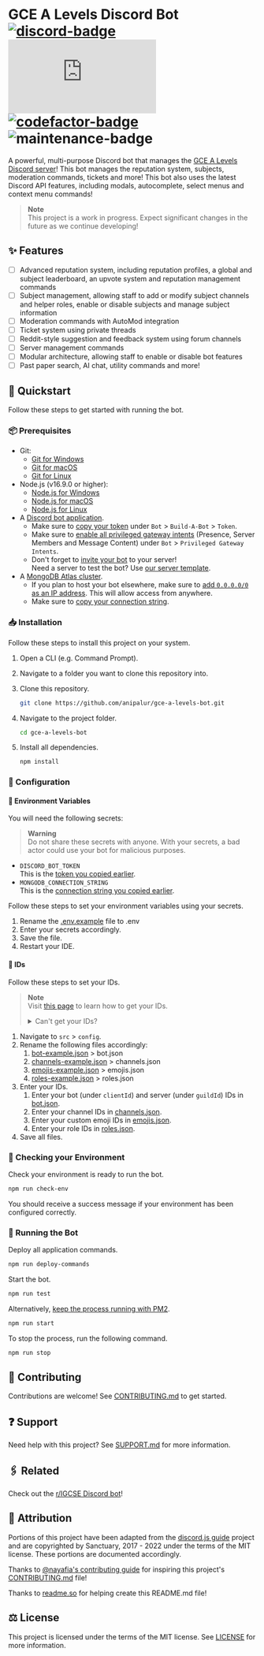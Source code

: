 # GCE A Levels Discord Bot <br/> [![discord-badge]][discord-link] [![discord-js-badge]][discord-js-link] [![codefactor-badge]][codefactor-link] ![maintenance-badge]

A powerful, multi-purpose Discord bot that manages the [GCE A Levels Discord server][discord-link]!
This bot manages the reputation system, subjects, moderation commands, tickets and more!
This bot also uses the latest Discord API features, including modals, autocomplete, select menus and context menu commands!

> **Note**  
> This project is a work in progress. Expect significant changes in the future as we continue developing!

## ✨ Features

- [ ] Advanced reputation system, including reputation profiles, a global and subject leaderboard, an upvote system and reputation management commands
- [ ] Subject management, allowing staff to add or modify subject channels and helper roles, enable or disable subjects and manage subject information
- [ ] Moderation commands with AutoMod integration
- [ ] Ticket system using private threads
- [ ] Reddit-style suggestion and feedback system using forum channels
- [ ] Server management commands
- [ ] Modular architecture, allowing staff to enable or disable bot features
- [ ] Past paper search, AI chat, utility commands and more!

## 📖 Quickstart

Follow these steps to get started with running the bot.

### 📦 Prerequisites

- Git:
  - [Git for Windows](https://git-scm.com/download/win "Download Git for Windows.")
  - [Git for macOS](https://git-scm.com/download/mac "Download Git for macOS.")
  - [Git for Linux](https://git-scm.com/download/linux "Download Git for Linux.")
- Node.js (v16.9.0 or higher):
  - [Node.js for Windows](https://nodejs.org "Download Node.js for Windows.")
  - [Node.js for macOS](https://nodejs.org "Download Node.js for macOS.")
  - [Node.js for Linux](https://nodejs.org/en/download/package-manager "Download Node.js for Linux.")
- A [Discord bot application](https://discordjs.guide/preparations/setting-up-a-bot-application.html#creating-your-bot "Learn how to create a Discord bot application.").
  - <a name="copy-your-token">Make sure to [copy your token](https://discordjs.guide/preparations/setting-up-a-bot-application.html#your-bot-s-token "Learn how to copy your token.")
    under `Bot` > `Build-A-Bot` > `Token`.</a>
  - Make sure to [enable all privileged gateway intents](https://discord.com/developers/docs/topics/gateway#enabling-privileged-intents "Learn how to enable privileged gateway intents.")
    (Presence, Server Members and Message Content) under `Bot` > `Privileged Gateway Intents`.
  - Don't forget to [invite your bot](https://discordjs.guide/preparations/adding-your-bot-to-servers.html "Learn how to invite your bot to a server.") to your server!  
    Need a server to test the bot? Use [our server template](https://discord.new/3xtyZGkv5spR "Create a server using our template.").
- A [MongoDB Atlas cluster](https://www.mongodb.com/docs/atlas/getting-started "Learn how to create a MongoDB Atlas cluster.").
  - If you plan to host your bot elsewhere, make sure to [add `0.0.0.0/0` as an IP address](https://www.mongodb.com/docs/atlas/security/add-ip-address-to-list "Learn how to add an IP address.").
    This will allow access from anywhere.
  - <a name="copy-your-connection-string">Make sure to [copy your connection string](https://www.mongodb.com/docs/guides/atlas/connection-string "Learn how to copy your connection string.").</a>

### 📥 Installation

Follow these steps to install this project on your system.

1. Open a CLI (e.g. Command Prompt).
2. Navigate to a folder you want to clone this repository into.
3. Clone this repository.

    ```bash
    git clone https://github.com/anipalur/gce-a-levels-bot.git
    ```

4. Navigate to the project folder.

    ```bash
    cd gce-a-levels-bot
    ```

5. Install all dependencies.

    ```bash
    npm install
    ```

### 🔧 Configuration

#### 🔑 Environment Variables

You will need the following secrets:

> **Warning**  
> Do not share these secrets with anyone. With your secrets, a bad actor could use your bot for malicious purposes.

- `DISCORD_BOT_TOKEN`  
  This is the [token you copied earlier](#copy-your-token "Learn how to copy your token.").
- `MONGODB_CONNECTION_STRING`  
  This is the [connection string you copied earlier](#copy-your-connection-string "Learn how to copy your connection string.").

Follow these steps to set your environment variables using your secrets.

1. Rename the [.env.example](./.env.example "Open the .env.example file.") file to .env
2. Enter your secrets accordingly.
3. Save the file.
4. Restart your IDE.

#### 🪪 IDs

Follow these steps to set your IDs.

> **Note**  
> Visit [this page](https://support.discord.com/hc/articles/206346498 "Learn how to get your IDs.") to learn how to get your IDs.
>
> <details>
>
> <summary>Can't get your IDs?</summary>
>
> 1. Mention the bot (@bot), channel (#channel), emoji (:emoji:) or role (@role).
> 2. Add a backslash (<kbd> \ </kbd>) before the mention.
> 3. Send the message.
> 4. Copy the number. This is the corresponding ID.
>  
> </details>

1. Navigate to `src` > `config`.
2. Rename the following files accordingly:
    1. [bot-example.json](./src/config/bot-example.json "Open the bot-example.json file.") > bot.json
    2. [channels-example.json](./src/config/channels-example.json "Open the channels-example.json file.") > channels.json
    3. [emojis-example.json](./src/config/emojis-example.json "Open the emojis-example.json file.") > emojis.json
    4. [roles-example.json](./src/config/roles-example.json "Open the roles-example.json file.") > roles.json
3. Enter your IDs.
    1. Enter your bot (under `clientId`) and server (under `guildId`) IDs in [bot.json](./src/config/bot.json "Open the bot.json file.").
    2. Enter your channel IDs in [channels.json](./src/config/channels.json "Open the channels.json file.").
    3. Enter your custom emoji IDs in [emojis.json](./src/config/emojis.json "Open the emojis.json file.").
    4. Enter your role IDs in [roles.json](./src/config/roles.json "Open the roles.json file.").
4. Save all files.

### 🚨 Checking your Environment

Check your environment is ready to run the bot.

```bash
npm run check-env
```

You should receive a success message if your environment has been configured correctly.

### 🚀 Running the Bot

Deploy all application commands.

```bash
npm run deploy-commands
```

Start the bot.

```bash
npm run test
```

Alternatively, [keep the process running with PM2](https://discordjs.guide/improving-dev-environment/pm2.html "Learn more about running your bot with PM2.").

```bash
npm run start
```

To stop the process, run the following command.

```bash
npm run stop
```

## 🤝 Contributing

Contributions are welcome! See [CONTRIBUTING.md][contributing-link] to get started.

## ❓ Support

Need help with this project? See [SUPPORT.md](./.github/SUPPORT.md "View the SUPPORT.md file.") for more information.

## 🖇️ Related

Check out the [r/IGCSE Discord bot](https://github.com/Sachin-dot-py/r-IGCSEBot "Learn more about the r/IGCSE Discord bot!")!

## 🙏 Attribution

Portions of this project have been adapted from the [discord.js guide](https://github.com/discordjs/guide "Learn more about the discord.js guide.") project
and are copyrighted by Sanctuary, 2017 - 2022 under the terms of the MIT license.
These portions are documented accordingly.

Thanks to [@nayafia's contributing guide](https://github.com/nayafia/contributing-template "View @nayafia's contributing guide.")
for inspiring this project's [CONTRIBUTING.md][contributing-link] file!

Thanks to [readme.so](https://readme.so "Visit readme.so!") for helping create this README.md file!

## ⚖️ License

This project is licensed under the terms of the MIT license.
See [LICENSE](./LICENSE "View the LICENSE file.") for more information.

[discord-badge]: https://img.shields.io/discord/860720106938433556?style=flat-square&logo=discord&label=Discord&labelColor=35393E&color=5865F2
[discord-js-badge]: https://img.shields.io/github/package-json/dependency-version/anipalur/gce-a-levels-bot/discord.js?style=flat-square&label=discord.js%20Version&labelColor=35393E&color=5865F2
[codefactor-badge]: https://img.shields.io/codefactor/grade/github/anipalur/gce-a-levels-bot/main?style=flat-square&label=Code%20Quality&labelColor=35393E
[maintenance-badge]: https://img.shields.io/badge/Maintained%3F-Yes-44CC11?style=flat-square&labelColor=35393E

[discord-link]: https://discord.gg/eFpRcRzcf7 "Join the GCE A Levels Discord server!"
[discord-js-link]: https://discord.js.org "Learn more about discord.js!"
[codefactor-link]: https://www.codefactor.io/repository/github/anipalur/gce-a-levels-bot "View our code quality grade."

[contributing-link]: ./CONTRIBUTING.md "View the CONTRIBUTING.md file."
